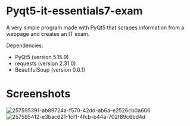 # Pyqt5-it-essentials7-exam
A very simple program made with PyQt5 that scrapes information from a webpage and creates an IT exam.

Dependencies:
- PyQt5 (version 5.15.9)
- requests (version 2.31.0)
- BeautifulSoup (version 0.0.1)

# Screenshots

![257595391-ab89724a-f570-42dd-ab6a-e2526cb0a606](https://github.com/samuelmp58/Pyqt5-it-essentials7-exam/assets/16710763/9c684aca-cdfa-4a56-8f2f-a0f6cd34be86)
![257595412-e3bac621-1cf1-4fcb-b44a-702f89c6bd4d](https://github.com/samuelmp58/Pyqt5-it-essentials7-exam/assets/16710763/66602100-08d2-49d0-a055-edf110f8c3aa)
